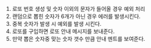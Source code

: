 1. 로또 번호 생성 및 숫자 이외의 문자가 들어올 경우 예외 처리
2. 랜덤으로 뽑힌 숫자가 6개가 아닌 경우 에러를 발생시킨다.
3. 중복 숫자가 발생 시 예외를 발생 시킨다.
4. 로또를 구입하면 로또 안내 메시지를 보내준다.
5. 만약 뽑은 숫자중 맞는 숫자 갯수 만큼 안내 멘트를 보여준다.